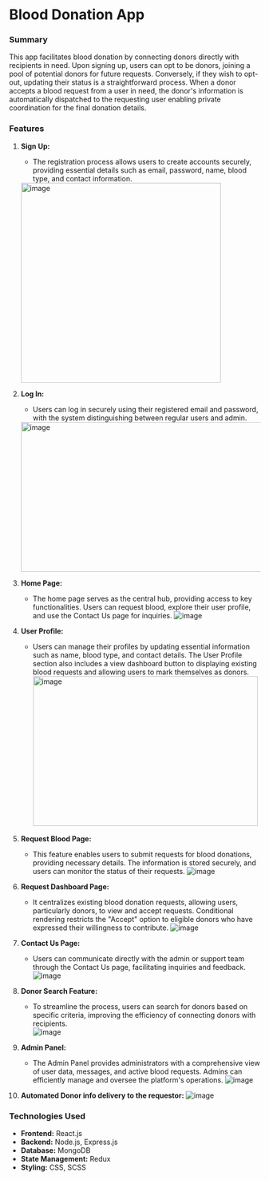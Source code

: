 # Blood Donation App

### Summary
This app facilitates blood donation by connecting donors directly with recipients in need. Upon signing up, users can opt to be donors, joining a pool of potential donors for future requests. Conversely, if they wish to opt-out, updating their status is a straightforward process. When a donor accepts a blood request from a user in need, the donor's information is automatically dispatched to the requesting user enabling private coordination for the final donation details.

### Features
1. **Sign Up:**
   - The registration process allows users to create accounts securely, providing essential details such as email, password, name, blood type, and contact information.<br/>
   <img src="https://github.com/Arijit634/blooddonation-localhost/assets/101085005/10d4e904-52db-4c87-b28b-5d63104aee02" alt="image" width="400" height="400">

2. **Log In:**
   - Users can log in securely using their registered email and password, with the system distinguishing between regular users and admin.
   <img src="https://github.com/Arijit634/blooddonation-localhost/assets/101085005/56d0810a-cb64-485e-ac30-8168c9fb6f10" alt="image" width="600" height="300">

3. **Home Page:**
   - The home page serves as the central hub, providing access to key functionalities. Users can request blood, explore their user profile, and use the Contact Us page for inquiries. 
   ![image](https://github.com/Arijit634/blooddonation-localhost/assets/101085005/bfa4c0fb-9104-462d-9ce3-57d11d420717)

4. **User Profile:**
   - Users can manage their profiles by updating essential information such as name, blood type, and contact details. The User Profile section also includes a view dashboard button to displaying existing blood requests and allowing users to mark themselves as donors.
      <img src="https://github.com/Arijit634/blooddonation-localhost/assets/101085005/079d0344-05b3-433b-bbff-ebb97c1c81e9" alt="image" width="450" height="300">

5. **Request Blood Page:**
   - This feature enables users to submit requests for blood donations, providing necessary details. The information is stored securely, and users can monitor the status of their requests.
   ![image](https://github.com/Arijit634/blooddonation-localhost/assets/101085005/0c7e7902-4b59-4e2c-9552-eaf1e4179901)

6. **Request Dashboard Page:**
   - It centralizes existing blood donation requests, allowing users, particularly donors, to view and accept requests. Conditional rendering restricts the "Accept" option to eligible donors who have expressed their willingness to contribute.
   ![image](https://github.com/Arijit634/blooddonation-localhost/assets/101085005/a50edd73-ea89-4438-b23f-c9711b287db3)

7. **Contact Us Page:**
   - Users can communicate directly with the admin or support team through the Contact Us page, facilitating inquiries and feedback.
   ![image](https://github.com/Arijit634/blooddonation-localhost/assets/101085005/f941ac66-9a84-4cb9-9d56-d8745751c101)

8. **Donor Search Feature:**
   - To streamline the process, users can search for donors based on specific criteria, improving the efficiency of connecting donors with recipients.<br/>
   ![image](https://github.com/Arijit634/blooddonation-localhost/assets/101085005/6e7881fe-9042-4b42-8e8b-67e94333af28)

9. **Admin Panel:**
   - The Admin Panel provides administrators with a comprehensive view of user data, messages, and active blood requests. Admins can efficiently manage and oversee the platform's operations.
   ![image](https://github.com/Arijit634/blooddonation-localhost/assets/101085005/22523621-6aff-47cf-ab51-7c753b14ca0c)

10. **Automated Donor info delivery to the requestor:**
   ![image](https://github.com/Arijit634/blooddonation-localhost/assets/101085005/7189086d-5ecf-4ac0-b563-e6410506fd13)

### Technologies Used
- **Frontend:** React.js
- **Backend:** Node.js, Express.js
- **Database:** MongoDB
- **State Management:** Redux
- **Styling:** CSS, SCSS
